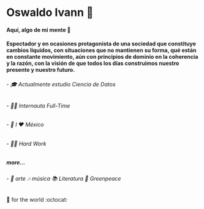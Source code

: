 # Oswaldo Ivann 👋

#### Aquí, algo de mi mente  🦧                                         
      
#### Espectador y en ocasiones protagonista de una sociedad que constituye cambios líquidos, con situaciones que no mantienen su forma, qué están en constante movimiento, aún con principios de dominio en la coherencia y la razón, con la visión de que todos los días construimos nuestro presente y nuestro futuro. 


######  - 🎓  Actualmente estudio Ciencia de Datos    
######  - 🐱‍💻  Internauta Full-Time                                                           
######  - 🌮  I ❤ México
######  - 🐱‍👤  Hard Work

##### more...

######  - 🎨 arte 🎶 música 📚 Literatura 🌳 Greenpeace  
  
  
🌻 for the world   :octocat:
